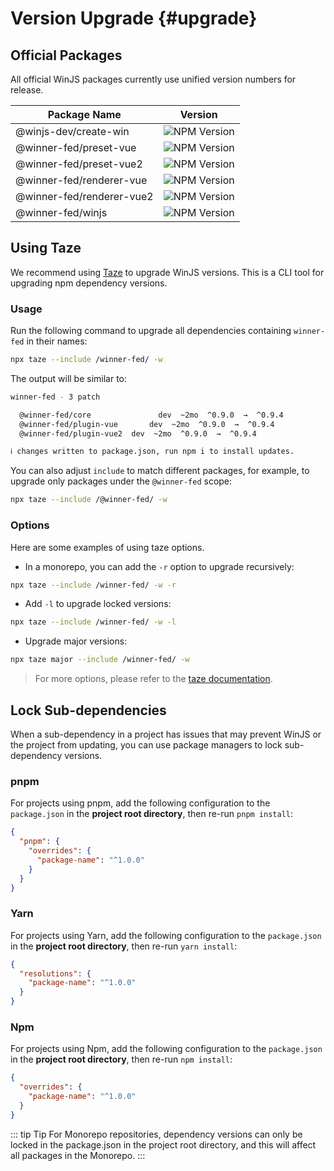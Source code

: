 # Version Upgrade {#upgrade}

## Official Packages

All official WinJS packages currently use unified version numbers for release.

| Package Name              | Version                                                                                                      |
|---------------------------|--------------------------------------------------------------------------------------------------------------|
| @winjs-dev/create-win    | ![NPM Version](https://img.shields.io/npm/v/%40winner-fed%2Fwinjs?style=flat-square&colorB=646cff)         |
| @winner-fed/preset-vue    | ![NPM Version](https://img.shields.io/npm/v/%40winner-fed%2Fpreset-vue?style=flat-square&colorB=646cff)    |
| @winner-fed/preset-vue2   | ![NPM Version](https://img.shields.io/npm/v/%40winner-fed%2Fpreset-vue2?style=flat-square&colorB=646cff)   |
| @winner-fed/renderer-vue  | ![NPM Version](https://img.shields.io/npm/v/%40winner-fed%2Frenderer-vue?style=flat-square&colorB=646cff)  |
| @winner-fed/renderer-vue2 | ![NPM Version](https://img.shields.io/npm/v/%40winner-fed%2Frenderer-vue2?style=flat-square&colorB=646cff) |
| @winner-fed/winjs         | ![NPM Version](https://img.shields.io/npm/v/%40winner-fed%2Fwinjs?style=flat-square&colorB=646cff)         |

## Using Taze

We recommend using [Taze](https://github.com/antfu-collective/taze) to upgrade WinJS versions. This is a CLI tool for upgrading npm dependency versions.

### Usage

Run the following command to upgrade all dependencies containing `winner-fed` in their names:

```bash
npx taze --include /winner-fed/ -w
```

The output will be similar to:

```bash
winner-fed - 3 patch

  @winner-fed/core               dev  ~2mo  ^0.9.0  →  ^0.9.4
  @winner-fed/plugin-vue       dev  ~2mo  ^0.9.0  →  ^0.9.4
  @winner-fed/plugin-vue2  dev  ~2mo  ^0.9.0  →  ^0.9.4

ℹ changes written to package.json, run npm i to install updates.
```

You can also adjust `include` to match different packages, for example, to upgrade only packages under the `@winner-fed` scope:

```bash
npx taze --include /@winner-fed/ -w
```

### Options

Here are some examples of using taze options.

- In a monorepo, you can add the `-r` option to upgrade recursively:

```bash
npx taze --include /winner-fed/ -w -r
```

- Add `-l` to upgrade locked versions:

```bash
npx taze --include /winner-fed/ -w -l
```

- Upgrade major versions:

```bash
npx taze major --include /winner-fed/ -w
```

> For more options, please refer to the [taze documentation](https://github.com/antfu-collective/taze).
>

## Lock Sub-dependencies

When a sub-dependency in a project has issues that may prevent WinJS or the project from updating, you can use package managers to lock sub-dependency versions.

### pnpm

For projects using pnpm, add the following configuration to the `package.json` in the **project root directory**, then re-run `pnpm install`:

```json title="package.json"
{
  "pnpm": {
    "overrides": {
      "package-name": "^1.0.0"
    }
  }
}
```

### Yarn

For projects using Yarn, add the following configuration to the `package.json` in the **project root directory**, then re-run `yarn install`:

```json title="package.json"
{
  "resolutions": {
    "package-name": "^1.0.0"
  }
}
```

### Npm

For projects using Npm, add the following configuration to the `package.json` in the **project root directory**, then re-run `npm install`:

```json title="package.json"
{
  "overrides": {
    "package-name": "^1.0.0"
  }
}
```

::: tip Tip
For Monorepo repositories, dependency versions can only be locked in the package.json in the project root directory, and this will affect all packages in the Monorepo.
:::

